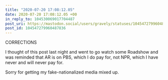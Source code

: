 ```yaml
---
title: "2020-07-20 17:08:12.05"
date: 2020-07-20 17:08:12.05 +00
in_reply_to: 104530069017704487
post_uri: https://mastodon.social/users/gravely/statuses/104547279960487836
post_id: 104547279960487836
---
```

CORRECTIONS

I thought of this post last night and went to go watch some Roadshow and was reminded that AR is on PBS, which I do pay for, not NPR, which I have never and will never pay for.

Sorry for getting my fake-nationalized media mixed up.


